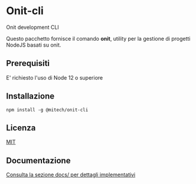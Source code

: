 # Onit-cli
Onit development CLI

Questo pacchetto fornisce il comando **onit**, utility per la gestione di progetti NodeJS basati su onit.

## Prerequisiti
E' richiesto l'uso di Node 12 o superiore

## Installazione
```shell
npm install -g @mitech/onit-cli
```

## Licenza
[MIT](https://github.com/angular/angular-cli/blob/master/LICENSE)


## Documentazione

[Consulta la sezione docs/ per dettagli implementativi](./docs/MAIN.md)
